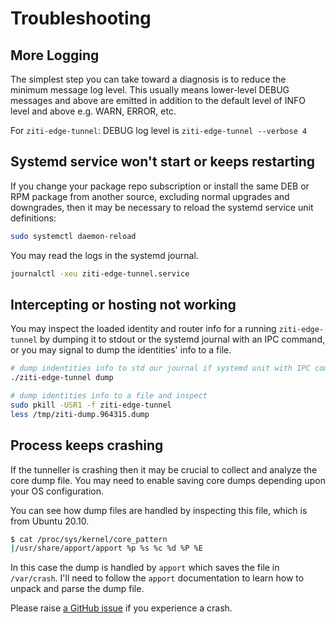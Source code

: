
# Troubleshooting

## More Logging

The simplest step you can take toward a diagnosis is to reduce the minimum message log level. This usually means lower-level DEBUG messages and above are emitted in addition to the default level of INFO level and above e.g. WARN, ERROR, etc.

  For `ziti-edge-tunnel`: DEBUG log level is `ziti-edge-tunnel --verbose 4`

## Systemd service won't start or keeps restarting

If you change your package repo subscription or install the same DEB or RPM package from another source, excluding normal upgrades and downgrades, then it may be necessary to reload the systemd service unit definitions:

  ```bash
  sudo systemctl daemon-reload
  ```

You may read the logs in the systemd journal.

```bash
journalctl -xeu ziti-edge-tunnel.service
```

## Intercepting or hosting not working

You may inspect the loaded identity and router info for a running `ziti-edge-tunnel` by dumping it to stdout or the systemd journal with an IPC command, or you may signal to dump the identities' info to a file.

  ```bash
  # dump indentities info to std our journal if systemd unit with IPC command
  ./ziti-edge-tunnel dump
  ```

  ```bash
  # dump identities info to a file and inspect
  sudo pkill -USR1 -f ziti-edge-tunnel
  less /tmp/ziti-dump.964315.dump
  ```

## Process keeps crashing

If the tunneller is crashing then it may be crucial to collect and analyze the core dump file. You may need to enable saving core dumps depending upon your OS configuration.

  You can see how dump files are handled by inspecting this file, which is from Ubuntu 20.10.

  ```bash
  $ cat /proc/sys/kernel/core_pattern
  |/usr/share/apport/apport %p %s %c %d %P %E
  ```

  In this case the dump is handled by `apport` which saves the file in `/var/crash`. I'll need to follow the `apport` documentation to learn how to unpack and parse the dump file.

Please raise [a GitHub issue](https://github.com/openziti/ziti-tunnel-sdk-c/issues/) if you experience a crash.

